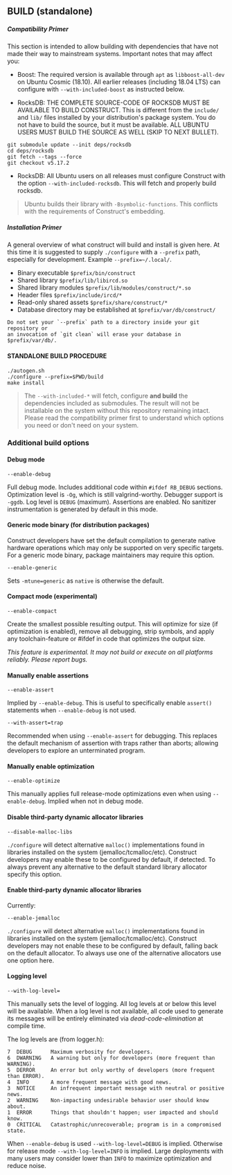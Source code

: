 ## BUILD (standalone)

##### Compatibility Primer

This section is intended to allow building with dependencies that have not
made their way to mainstream systems. Important notes that may affect you:

- Boost: The required version is available through `apt` as `libboost-all-dev` on
Ubuntu Cosmic (18.10). All earlier releases (including 18.04 LTS) can configure
with `--with-included-boost` as instructed below.

- RocksDB: THE COMPLETE SOURCE-CODE OF ROCKSDB MUST BE AVAILABLE TO BUILD CONSTRUCT.
This is different from the `include/` and `lib/` files installed by your
distribution's package system. You do not have to build the source, but it must
be available. ALL UBUNTU USERS MUST BUILD THE SOURCE AS WELL (SKIP TO NEXT BULLET).

```
git submodule update --init deps/rocksdb
cd deps/rocksdb
git fetch --tags --force
git checkout v5.17.2
```

- RocksDB: All Ubuntu users on all releases must configure Construct with the
option `--with-included-rocksdb`. This will fetch and properly build rocksdb.

> Ubuntu builds their library with `-Bsymbolic-functions`. This conflicts with
the requirements of Construct's embedding.

##### Installation Primer

A general overview of what construct will build and install is given here. At
this time it is suggested to supply `./configure` with a `--prefix` path,
especially for development. Example `--prefix=~/.local/`.

- Binary executable `$prefix/bin/construct`
- Shared library `$prefix/lib/libircd.so`
- Shared library modules `$prefix/lib/modules/construct/*.so`
- Header files `$prefix/include/ircd/*`
- Read-only shared assets `$prefix/share/construct/*`
- Database directory may be established at `$prefix/var/db/construct/`

```
Do not set your `--prefix` path to a directory inside your git repository or
an invocation of `git clean` will erase your database in $prefix/var/db/.
```

#### STANDALONE BUILD PROCEDURE

```
./autogen.sh
./configure --prefix=$PWD/build
make install
```

> The `--with-included-*` will fetch, configure **and build** the dependencies included
as submodules. The result will not be installable on the system without this repository
remaining intact. Please read the compatibility primer first to understand which options
you need or don't need on your system.


### Additional build options

#### Debug mode

```
--enable-debug
```
Full debug mode. Includes additional code within `#ifdef RB_DEBUG` sections.
Optimization level is `-Og`, which is still valgrind-worthy. Debugger support
is `-ggdb`. Log level is `DEBUG` (maximum). Assertions are enabled. No
sanitizer instrumentation is generated by default in this mode.


#### Generic mode binary (for distribution packages)

Construct developers have set the default compilation to generate native
hardware operations which may only be supported on very specific targets. For
a generic mode binary, package maintainers may require this option.

```
--enable-generic
```
Sets `-mtune=generic` as `native` is otherwise the default.


#### Compact mode (experimental)

```
--enable-compact
```
Create the smallest possible resulting output. This will optimize for size
(if optimization is enabled), remove all debugging, strip symbols, and apply
any toolchain-feature or #ifdef in code that optimizes the output size.

_This feature is experimental. It may not build or execute on all platforms
reliably. Please report bugs._


#### Manually enable assertions

```
--enable-assert
```
Implied by `--enable-debug`. This is useful to specifically enable `assert()`
statements when `--enable-debug` is not used.

```
--with-assert=trap
```
Recommended when using `--enable-assert` for debugging. This replaces the
default mechanism of assertion with traps rather than aborts; allowing
developers to explore an unterminated program.

#### Manually enable optimization

```
--enable-optimize
```
This manually applies full release-mode optimizations even when using
`--enable-debug`. Implied when not in debug mode.


#### Disable third-party dynamic allocator libraries

```
--disable-malloc-libs
```
`./configure` will detect alternative `malloc()` implementations found in
libraries installed on the system (jemalloc/tcmalloc/etc). Construct developers
may enable these to be configured by default, if detected. To always prevent
any alternative to the default standard library allocator specify this option.


#### Enable third-party dynamic allocator libraries

Currently:

```
--enable-jemalloc
```

`./configure` will detect alternative `malloc()` implementations found in
libraries installed on the system (jemalloc/tcmalloc/etc). Construct developers
may not enable these to be configured by default, falling back on the default
allocator. To always use one of the alternative allocators use one option here.


#### Logging level

```
--with-log-level=
```
This manually sets the level of logging. All log levels at or below this level
will be available. When a log level is not available, all code used to generate
its messages will be entirely eliminated via *dead-code-elimination* at compile
time.

The log levels are (from logger.h):
```
7  DEBUG      Maximum verbosity for developers.
6  DWARNING   A warning but only for developers (more frequent than WARNING).
5  DERROR     An error but only worthy of developers (more frequent than ERROR).
4  INFO       A more frequent message with good news.
3  NOTICE     An infrequent important message with neutral or positive news.
2  WARNING    Non-impacting undesirable behavior user should know about.
1  ERROR      Things that shouldn't happen; user impacted and should know.
0  CRITICAL   Catastrophic/unrecoverable; program is in a compromised state.
```

When `--enable-debug` is used `--with-log-level=DEBUG` is implied. Otherwise
for release mode `--with-log-level=INFO` is implied. Large deployments with
many users may consider lower than `INFO` to maximize optimization and reduce
noise.
